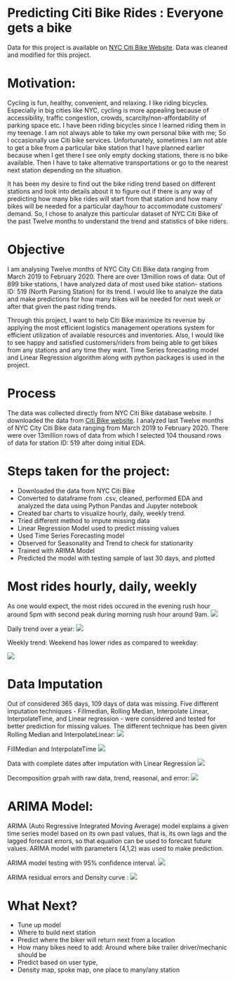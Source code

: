 # Predicting Citi Bike Rides : Everyone gets a bike 

Data for this project is available on [NYC Citi Bike Website](https://s3.amazonaws.com/tripdata/index.html). Data was cleaned and modified for this project.



# Motivation:
Cycling is fun, healthy, convenient, and relaxing. I like riding bicycles. Especially in big cities like NYC, cycling is more appealing because of accessibility, traffic congestion, crowds, scarcity/non-affordability of parking space etc. I have been riding bicycles since I learned riding them in my teenage. I am not always able to take my own personal bike with me; So I occasionally use Citi bike services. Unfortunately, sometimes I am not able to get a bike from a particular bike station that I have planned earlier  because when I get there I see only empty docking stations, there is no bike available. Then I have to take alternative transportations or go to the nearest next station depending on the situation. 

It has been my desire to find out the bike riding  trend based on different stations and look into details about it to figure out if there is any way of predicting how many bike rides will start from that station and how many bikes will be needed for a particular day/hour to accommodate  customers’ demand. 
So, I chose to analyze this particular dataset of NYC Citi Bike of the  past Twelve months  to understand the trend and statistics of bike riders. 

# Objective  
I am analysing Twelve months of NYC City Citi Bike data ranging from March 2019 to February 2020. There are over 13million rows of data:
Out of 899 bike stations, I have analyzed data of most used bike station- stations ID: 519 (North Parsing Station)  for its trend. I would like to analyze the data and make predictions for how many bikes will be needed for next week or after that given the past riding trends. 

Through this project, I want to help Citi Bike maximize its revenue by applying the most efficient logistics management operations system for efficient utilization of  available resources and inventories. Also, I would like to  see happy and satisfied customers/riders from being able to get bikes from any stations and any time they want. Time Series forecasting model and Linear Regression algorithm along with python packages is used in the project. 

# Process

The data was collected directly from NYC Citi Bike database website. I downloaded the data from [Citi Bike website](https://s3.amazonaws.com/tripdata/index.html). I analyzed last Twelve months of NYC City Citi Bike data ranging from March 2019 to February 2020. There were over 13million rows of data from which I selected 104 thousand rows of data for station ID: 519 after doing initial EDA.

# Steps taken  for the project:
* Downloaded the data from NYC Citi Bike 
* Converted to dataframe from .csv, cleaned, performed EDA and analyzed the data using Python Pandas and Jupyter notebook
* Created bar charts to visualize hourly, daily, weekly trend. 
* Tried different method to impute missing data
* Linear Regression Model used to predict missing values 
* Used Time Series Forecasting model 
* Observed for Seasonality and Trend to check for stationarity 
* Trained with  ARIMA Model
* Predicted the model with testing sample of last 30 days, and plotted 


# Most rides hourly, daily, weekly

As one would expect, the most rides occured in the evening rush hour around 5pm with second peak during morning rush hour around 9am.
![](img/Hourly_rides.png)

Daily trend over a year: 
![](img/Daily_rides_[Raw_Data].png )

Weekly trend: Weekend has lower rides as compared to weekday: 

![](img/Weekly_riding_trend.png)


# Data Imputation 
Out of considered 365 days, 109 days of data was missing. Five different imputation techniques - Fillmedian, Rolling Median, Interpolate Linear, InterpolateTime, and Linear regression -  were considered and  tested for better prediction for missing values. The different technique has been given 
Rolling Median and InterpolateLinear:
![](img/roollingmed_interpolate.png)

FillMedian and InterpolateTime
![](img/FillMedian_interpolateTime.png)

Data with complete dates after imputation with Linear Regression
![](img/linear_reg.png)

Decomposition grpah with raw data, trend, reasonal, and error: 
![](img/Seasonal_Decompose.png)


# ARIMA Model: 
ARIMA (Auto Regressive Integrated Moving Average) model explains a given time series model based on its own past values, that is, its own lags and the lagged forecast errors, so that equation can be used to forecast future values. ARIMA model with parameters (4,1,2) was used to make prediction. 


ARIMA model testing with 95% confidence interval. 
![](img/ARIMA_testing.png)

ARIMA residual errors and Density curve :
![](img/Residual.png)

# What Next? 
* Tune up model
* Where to build next station
* Predict where the biker will return next  from a location
* How many bikes need to add:
Around where bike trailer driver/mechanic should be
* Predict based on  user type,
* Density map, spoke map, one place to many/any station 





